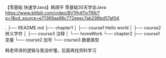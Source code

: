 【零基础 快速学Java】韩顺平 零基础30天学会Java 
https://www.bilibili.com/video/BV1fh411y7R8/?p=1&vd_source=e71369aa98c772eeec7ab298bd57af04

.
├── README.md
├── chapter1
│   ├── course1 Hello world
│   ├── course2 转义字符
│   ├── course3 注释
│   └── homeWork
└── chapter2
    ├── course1 变量
    └── course2 加号
    └── course3 数据类型


韩老师讲的逻辑与我没听懂，后面再找资料学习
    
